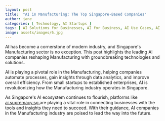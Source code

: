 ```yaml
---
layout: post
title:  "AI in Manufacturing: The Top Singapore-Based Companies"
author: jane
categories: [ Technology, AI Startups ]
tags: [ AI Solutions for Businesses, AI for Business, AI Use Cases, AI in Singapore ]
image: assets/images/6.jpg
---
```


AI has become a cornerstone of modern industry, and Singapore's Manufacturing sector is no exception. This post highlights the leading AI companies reshaping Manufacturing with groundbreaking technologies and solutions.

AI is playing a pivotal role in the Manufacturing, helping companies automate processes, gain insights through data analytics, and improve overall efficiency. From small startups to established enterprises, AI is revolutionizing how the Manufacturing industry operates in Singapore.

As Singapore's AI ecosystem continues to flourish, platforms like <a href="https://ai.supremacy.sg" target="_blank"> ai.supremacy.sg </a> are playing a vital role in connecting businesses with the tools and insights they need to succeed. With their guidance, AI companies in the Manufacturing industry are poised to lead the way into the future.
